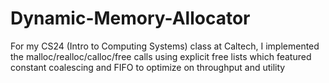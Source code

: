 # Dynamic-Memory-Allocator
For my CS24 (Intro to Computing Systems) class at Caltech, I implemented the malloc/realloc/calloc/free calls using explicit free lists which featured constant coalescing and FIFO to optimize on throughput and utility
